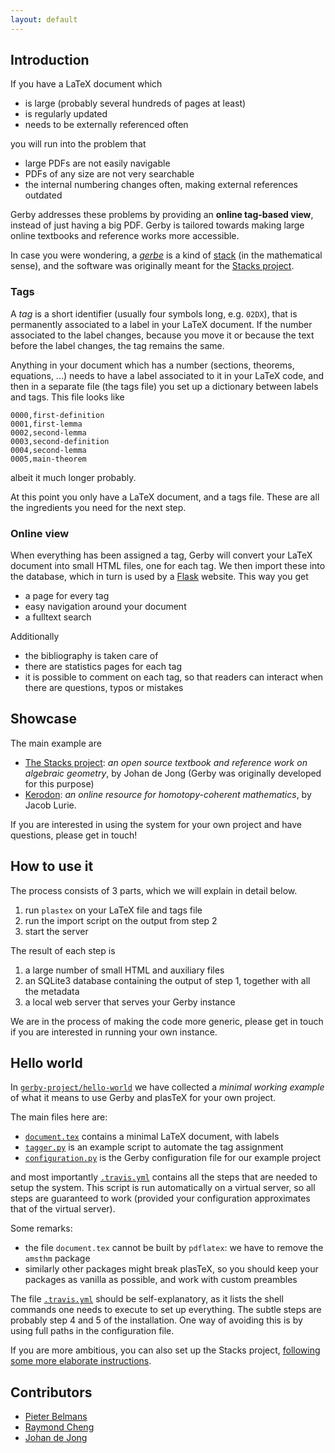 ```yaml
---
layout: default
---
```


## Introduction
If you have a LaTeX document which

* is large (probably several hundreds of pages at least)
* is regularly updated
* needs to be externally referenced often

you will run into the problem that

* large PDFs are not easily navigable
* PDFs of any size are not very searchable
* the internal numbering changes often, making external references outdated

Gerby addresses these problems by providing an **online tag-based view**, instead of just having a big PDF. Gerby is tailored towards making large online textbooks and reference works more accessible.

In case you were wondering, a [*gerbe*](https://en.wikipedia.org/wiki/Gerbe) is a kind of [stack](https://en.wikipedia.org/wiki/Stack_(mathematics)) (in the mathematical sense), and the software was originally meant for the [Stacks project](https://stacks.math.columbia.edu).


### Tags
A *tag* is a short identifier (usually four symbols long, e.g. `02DX`), that is permanently associated to a label in your LaTeX document. If the number associated to the label changes, because you move it or because the text before the label changes, the tag remains the same.

Anything in your document which has a number (sections, theorems, equations, ...) needs to have a label associated to it in your LaTeX code, and then in a separate file (the tags file) you set up a dictionary between labels and tags. This file looks like

```
0000,first-definition
0001,first-lemma
0002,second-lemma
0003,second-definition
0004,second-lemma
0005,main-theorem
```

albeit it much longer probably.

At this point you only have a LaTeX document, and a tags file. These are all the ingredients you need for the next step.

### Online view
When everything has been assigned a tag, Gerby will convert your LaTeX document into small HTML files, one for each tag. We then import these into the database, which in turn is used by a [Flask](http://flask.pocoo.org) website. This way you get

* a page for every tag
* easy navigation around your document
* a fulltext search

Additionally

* the bibliography is taken care of
* there are statistics pages for each tag
* it is possible to comment on each tag, so that readers can interact when there are questions, typos or mistakes


## Showcase
The main example are

* [The Stacks project](https://stacks.math.columbia.edu): _an open source textbook and reference work on algebraic geometry_, by Johan de Jong (Gerby was originally developed for this purpose)
* [Kerodon](https://kerodon.net): _an online resource for homotopy-coherent mathematics_, by Jacob Lurie.

If you are interested in using the system for your own project and have questions, please get in touch!


## How to use it
The process consists of 3 parts, which we will explain in detail below.

1. run `plastex` on your LaTeX file and tags file
2. run the import script on the output from step 2
3. start the server

The result of each step is

1. a large number of small HTML and auxiliary files
2. an SQLite3 database containing the output of step 1, together with all the metadata
3. a local web server that serves your Gerby instance

We are in the process of making the code more generic, please get in touch if you are interested in running your own instance.


## Hello world
In [`gerby-project/hello-world`](https://github.com/gerby-project/hello-world) we have collected a _minimal working example_ of what it means to use Gerby and plasTeX for your own project.

The main files here are:

* [`document.tex`](https://github.com/gerby-project/hello-world/blob/master/document.tex) contains a minimal LaTeX document, with labels
* [`tagger.py`](https://github.com/gerby-project/hello-world/blob/master/tagger.py) is an example script to automate the tag assignment
* [`configuration.py`](https://github.com/gerby-project/hello-world/blob/master/configuration.py) is the Gerby configuration file for our example project

and most importantly [`.travis.yml`](https://github.com/gerby-project/hello-world/blob/master/.travis.yml) contains all the steps that are needed to setup the system. This script is run automatically on a virtual server, so all steps are guaranteed to work (provided your configuration approximates that of the virtual server).

Some remarks:

* the file `document.tex` cannot be built by `pdflatex`: we have to remove the `amsthm` package
* similarly other packages might break plasTeX, so you should keep your packages as vanilla as possible, and work with custom preambles

The file [`.travis.yml`](https://github.com/gerby-project/hello-world/blob/master/.travis.yml) should be self-explanatory, as it lists the shell commands one needs to execute to set up everything. The subtle steps are probably step 4 and 5 of the installation. One way of avoiding this is by using full paths in the configuration file.


If you are more ambitious, you can also set up the Stacks project, [following some more elaborate instructions](/stacks-instructions).


## Contributors

* [Pieter Belmans](http://pbelmans.ncag.info)
* [Raymond Cheng](http://chngr.github.io/)
* [Johan de Jong](http://www.math.columbia.edu/~dejong/)
